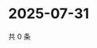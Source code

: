 # 2025-07-31

共 0 条

<!-- BEGIN ZHIHUVIDEO -->
<!-- 最后更新时间 Thu Jul 31 2025 13:20:48 GMT+0800 (China Standard Time) -->

<!-- END ZHIHUVIDEO -->
